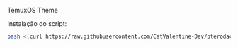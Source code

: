 TemuxOS Theme

Instalação do script:
```sh
bash <(curl https://raw.githubusercontent.com/CatValentine-Dev/pterodactyltheme/main/install.sh)
```

